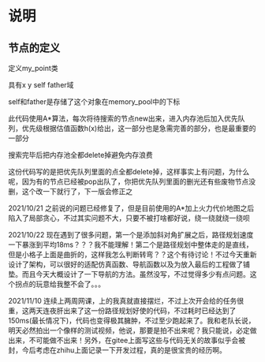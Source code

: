 # 说明
## 节点的定义

定义my_point类

具有x  y    self    father域

self和father是存储了这个对象在memory_pool中的下标

此代码使用A*算法，每次将待搜索的节点new出来，进入内存池后加入优先队列，优先级根据估值函数h(x)给出，这一部分也是急需完善的部分，也是最重要的一部分

搜索完毕后把内存池全都delete掉避免内存浪费

这份代码写的是把优先队列里面的点全都delete掉，这样事实上有问题，为什么呢，因为有的节点已经被pop出队了，你把优先队列里面的删光还有些废物节点没删，这个改一下就行了，下一版会修正之

2021/10/21 之前说的问题已经修复了，但是目前使用的A*加上火力代价地图之后陷入了局部贪心，不过其实问题不大，只要不被打啥都好说，绕一绕就绕一绕呗

2021/10/22 现在遇到了很多问题，第一个是添加斜对角扩展之后，路径规划速度一下暴涨到平均18ms？？？我不能理解！第二个是路径规划中整体走的是直线，但是小格子上面是曲折的，这样我怎么判断转弯？？这个有待讨论！不过今天重新设计了架构，可以很好的适配仿真函数、导航函数以及为放入最后的工程做了铺垫。而且今天大概设计了一下导航的方法。虽然没写，不过觉得多少有点问题。这个拐点的玩意给我整不会了。。。

2021/11/10 连续上两周网课，上的我真就直接摆烂，不过上次开会给的任务很重，这两天连夜肝出来了这一份路径规划好使的代码，不过耗时已经达到了150ms(最长情况下)，代码也变得极其臃肿，不过至少跑起来了。我和老队长说，明天必然拍出一个像样的测试视频，他说，那要是拍不出来呢？我只能说，必定做出来，不可能做不出来！另外，在gitee上面写这些与代码无关的故事似乎会被封，今后考虑在zhihu上面记录一下开发过程，真的是很宝贵的经历啊。